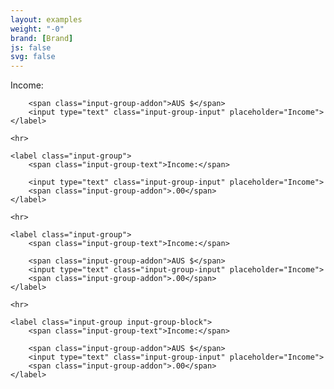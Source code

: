 ```yaml
---
layout: examples
weight: "-0"
brand: [Brand]
js: false
svg: false
---
```


<div>
	<label class="input-group">
		<span class="input-group-text">Income:</span>

		<span class="input-group-addon">AUS $</span>
		<input type="text" class="input-group-input" placeholder="Income">
	</label>

	<hr>

	<label class="input-group">
		<span class="input-group-text">Income:</span>

		<input type="text" class="input-group-input" placeholder="Income">
		<span class="input-group-addon">.00</span>
	</label>

	<hr>

	<label class="input-group">
		<span class="input-group-text">Income:</span>

		<span class="input-group-addon">AUS $</span>
		<input type="text" class="input-group-input" placeholder="Income">
		<span class="input-group-addon">.00</span>
	</label>

	<hr>

	<label class="input-group input-group-block">
		<span class="input-group-text">Income:</span>

		<span class="input-group-addon">AUS $</span>
		<input type="text" class="input-group-input" placeholder="Income">
		<span class="input-group-addon">.00</span>
	</label>
</div>